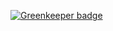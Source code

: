 
[![Greenkeeper badge](https://badges.greenkeeper.io/dreambo8563/ts_node.svg)](https://greenkeeper.io/)
